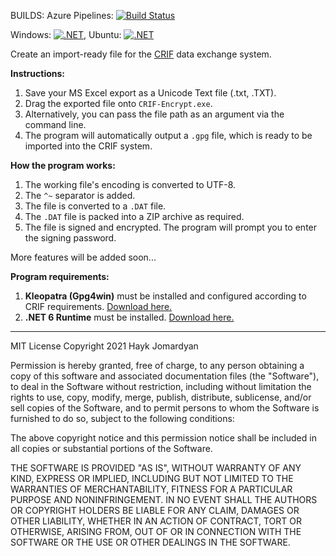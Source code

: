 BUILDS:
Azure Pipelines: [![Build Status](https://jomardyan.visualstudio.com/jomardyan/_apis/build/status/jomardyan.CRIF-Encrypt?branchName=master)](https://jomardyan.visualstudio.com/jomardyan/_build/latest?definitionId=6&branchName=master)

Windows: [![.NET](https://github.com/jomardyan/CRIF-Encrypt/actions/workflows/dotnetWindows.yml/badge.svg)](https://github.com/jomardyan/CRIF-Encrypt/actions/workflows/dotnetWindows.yml), Ubuntu: [![.NET](https://github.com/jomardyan/CRIF-Encrypt/actions/workflows/dotnetUbuntu.yml/badge.svg)](https://github.com/jomardyan/CRIF-Encrypt/actions/workflows/dotnetUbuntu.yml)

Create an import-ready file for the [CRIF](https://www.crif.pl/) data exchange system.

**Instructions:**

1. Save your MS Excel export as a Unicode Text file (.txt, .TXT).
2. Drag the exported file onto `CRIF-Encrypt.exe`.
3. Alternatively, you can pass the file path as an argument via the command line.
4. The program will automatically output a `.gpg` file, which is ready to be imported into the CRIF system.

**How the program works:**
1. The working file's encoding is converted to UTF-8.
2. The `^~` separator is added.
3. The file is converted to a `.DAT` file.
4. The `.DAT` file is packed into a ZIP archive as required.
5. The file is signed and encrypted. The program will prompt you to enter the signing password.

More features will be added soon...

**Program requirements:**

1. **Kleopatra (Gpg4win)** must be installed and configured according to CRIF requirements. [Download here.](https://www.gpg4win.org/download.html)
2. **.NET 6 Runtime** must be installed. [Download here.](https://dotnet.microsoft.com/download/dotnet/6.0/runtime)

---

MIT License
Copyright 2021 Hayk Jomardyan

Permission is hereby granted, free of charge, to any person obtaining a copy of this software and associated documentation files (the "Software"), to deal in the Software without restriction, including without limitation the rights to use, copy, modify, merge, publish, distribute, sublicense, and/or sell copies of the Software, and to permit persons to whom the Software is furnished to do so, subject to the following conditions:

The above copyright notice and this permission notice shall be included in all copies or substantial portions of the Software.

THE SOFTWARE IS PROVIDED "AS IS", WITHOUT WARRANTY OF ANY KIND, EXPRESS OR IMPLIED, INCLUDING BUT NOT LIMITED TO THE WARRANTIES OF MERCHANTABILITY, FITNESS FOR A PARTICULAR PURPOSE AND NONINFRINGEMENT. IN NO EVENT SHALL THE AUTHORS OR COPYRIGHT HOLDERS BE LIABLE FOR ANY CLAIM, DAMAGES OR OTHER LIABILITY, WHETHER IN AN ACTION OF CONTRACT, TORT OR OTHERWISE, ARISING FROM, OUT OF OR IN CONNECTION WITH THE SOFTWARE OR THE USE OR OTHER DEALINGS IN THE SOFTWARE.
